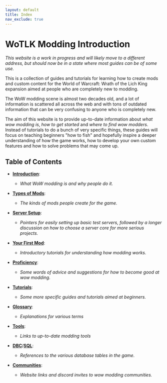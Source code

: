 ```yaml
---
layout: default
title: Index
nav_exclude: true
---
```


# WoTLK Modding Introduction

_This website is a work in progress and will likely move to a different address, but should now be in a state where most guides can be of some use._

This is a collection of guides and tutorials for learning how to create mods and custom content for the World of Warcraft: Wrath of the Lich King expansion aimed at people who are completely new to modding.

The WoW modding scene is almost two decades old, and a lot of information is scattered all across the web and with tons of outdated information that can be very confusing to anyone who is completely new.

The aim of this website is to provide up-to-date information about _what wow modding is_, _how to get started_ and _where to find wow modders_. Instead of tutorials to do a bunch of very specific things, these guides will focus on teaching beginners "how to fish" and hopefully inspire a deeper understanding of how the game works, how to develop your own custom features and how to solve problems that may come up.

## Table of Contents

- [**Introduction**](./introduction):
    - _What WoW modding is and why people do it._

- [**Types of Mods**](./types_of_mods):
    - _The kinds of mods people create for the game._

- [**Server Setup**](./server_setup):
    - _Pointers for easily setting up basic test servers, followed by a longer discussion on how to choose a server core for more serious projects._

- [**Your First Mod**](./your_first_mod):
    - _Introductory tutorials for understanding how modding works._

- [**Proficiency**](./proficiency):
    - _Some words of advice and suggestions for how to become good at wow modding._

- [**Tutorials**](./tutorials):
    - _Some more specific guides and tutorials aimed at beginners._
    
- [**Glossary**](./glossary): 
    - _Explanations for various terms_

- [**Tools**](./tools):
    - _Links to up-to-date modding tools_

- [**DBC**](./dbc)/[**SQL**](./sql): 
    - _References to the various database tables in the game._

- [**Communities**](./communities):
    - _Website links and discord invites to wow modding communities._